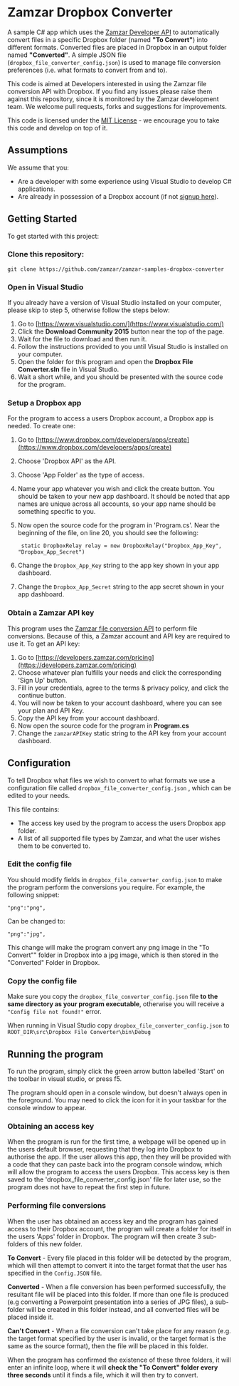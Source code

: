 # Zamzar Dropbox Converter

A sample C# app which uses the [Zamzar Developer API](https://developers.zamzar.com/) to automatically convert files in a specific Dropbox folder (named **"To Convert"**) into different formats. Converted files are placed in Dropbox in an output folder named **"Converted"**. A simple JSON file (`dropbox_file_converter_config.json`) is used to manage file conversion preferences (i.e. what formats to convert from and to).

This code is aimed at Developers interested in using the Zamzar file conversion API with Dropbox. If you find any issues please raise them against this repository, since it is monitored by the Zamzar development team. We welcome pull requests, forks and suggestions for improvements. 

This code is licensed under the [MIT License](License) - we encourage you to take this code and develop on top of it.


## Assumptions

We assume that you:

* Are a developer with some experience using Visual Studio to develop C# applications.
* Are already in possession of a Dropbox account (if not [signup here](https://www.dropbox.com/)).


## Getting Started

To get started with this project:

### Clone this repository:

    git clone https://github.com/zamzar/zamzar-samples-dropbox-converter

### Open in Visual Studio

If you already have a version of Visual Studio installed on your computer, please skip to step 5, otherwise follow the steps below:

1. Go to [https://www.visualstudio.com/](https://www.visualstudio.com/)
2. Click the **Download Community 2015** button near the top of the page.
3. Wait for the file to download and then run it.
4. Follow the instructions provided to you until Visual Studio is installed on your computer.
5. Open the folder for this program and open the **Dropbox File Converter.sln** file in Visual Studio.
6. Wait a short while, and you should be presented with the source code for the program.

### Setup a Dropbox app

For the program to access a users Dropbox account, a Dropbox app is needed. To create one:

1. Go to [https://www.dropbox.com/developers/apps/create](https://www.dropbox.com/developers/apps/create)
2. Choose 'Dropbox API' as the API.
3. Choose 'App Folder' as the type of access.
4. Name your app whatever you wish and click the create button. You should be taken to your new app dashboard. It should be noted that app names are unique across all accounts, so your app name should be something specific to you.
5. Now open the source code for the program in 'Program.cs'. Near the beginning of the file, on line 20, you should see the following:

        static DropboxRelay relay = new DropboxRelay("Dropbox_App_Key", "Dropbox_App_Secret")
        
6. Change the `Dropbox_App_Key` string to the app key shown in your app dashboard.
7. Change the `Dropbox_App_Secret` string to the app secret shown in your app dashboard.

### Obtain a Zamzar API key

This program uses the [Zamzar file conversion API](https://developers.zamzar.com/) to perform file conversions. Because of this, a Zamzar account and API key are required to use it. To get an API key:

1. Go to [https://developers.zamzar.com/pricing](https://developers.zamzar.com/pricing)
2. Choose whatever plan fulfills your needs and click the corresponding 'Sign Up' button.
3. Fill in your credentials, agree to the terms & privacy policy, and click the continue button.
4. You will now be taken to your account dashboard, where you can see your plan and API Key.
5. Copy the API key from your account dashboard.
6. Now open the source code for the program in **Program.cs**
7. Change the `zamzarAPIKey` static string to the API key from your account dashboard.


## Configuration

To tell Dropbox what files we wish to convert to what formats we use a configuration file called `dropbox_file_converter_config.json` , which can be edited to your needs.

This file contains:

* The access key used by the program to access the users Dropbox app folder.
* A list of all supported file types by Zamzar, and what the user wishes them to be converted to.

### Edit the config file

You should modify fields in `dropbox_file_converter_config.json` to make the program perform the conversions you require. For example, the following snippet:

    "png":"png",

Can be changed to:

    "png":"jpg",
    
This change will make the program convert any png image in the "To Convert"" folder in Dropbox into a jpg image, which is then stored in the "Converted" Folder in Dropbox.

### Copy the config file

Make sure you copy the `dropbox_file_converter_config.json` file **to the same directory as your program executable**, otherwise you will receive a `"Config file not found!"` error.

When running in Visual Studio copy `dropbox_file_converter_config.json` to `ROOT_DIR\src\Dropbox File Converter\bin\Debug`

## Running the program

To run the program, simply click the green arrow button labelled 'Start' on the toolbar in visual studio, or press f5.

The program should open in a console window, but doesn't always open in the foreground. You may need to click the icon for it in your taskbar for the console window to appear.

### Obtaining an access key

When the program is run for the first time, a webpage will be opened up in the users default browser, requesting that they log into Dropbox to authorise the app. If the user allows this app, then they will be provided with a code that they can paste back into the program console window, which will allow the program to access the users Dropbox. This access key is then saved to the 'dropbox_file_converter_config.json' file for later use, so the program does not have to repeat the first step in future.

### Performing file conversions

When the user has obtained an access key and the program has gained access to their Dropbox account, the program will create a folder for itself in the users 'Apps' folder in Dropbox. The program will then create 3 sub-folders of this new folder.

**To Convert** - Every file placed in this folder will be detected by the program, which will then attempt to convert it into the target format that the user has specified in the `Config.JSON` file.

**Converted** - When a file conversion has been performed successfully, the resultant file will be placed into this folder. If more than one file is produced (e.g converting a Powerpoint presentation into a series of JPG files), a sub-folder will be created in this folder instead, and all converted files will be placed inside it.

**Can't Convert** - When a file conversion can't take place for any reason (e.g. the target format specified by the user is invalid, or the target format is the same as the source format), then the file will be placed in this folder.

When the program has confirmed the existence of these three folders, it will enter an infinite loop, where it will **check the "To Convert" folder every three seconds** until it finds a file, which it will then try to convert.

